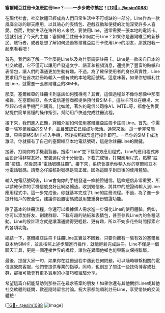 **塞爾維亞註冊卡怎麽註冊line？——一步步教你搞定！[[TG💪+ @esim1088](https://t.me/s/esim1088)]**

在現代社會，社交軟體已經成為人們日常生活中不可或缺的一部分。Line作為一款風靡全球的聊天應用，以其貼心的表情包、遊戲互動和便捷的功能深受許多人喜愛。然而，對於生活在海外的人來說，要使用Line，通常需要一張本地的電話卡。這就引出了今天的主題：塞爾維亞註冊卡如何註冊Line？如果你是塞爾維亞的新移民、旅行者，或者是想了解如何通過塞爾維亞註冊卡使用Line的朋友，那就跟我一起來看看吧！

首先，我們來了解一下什麼是Line以及為什麼需要註冊卡。Line是一款來自日本的社交軟體，它不僅可以讓用戶發送文字、語音和視頻消息，還提供了豐富的貼紙和表情包，讓人們的溝通更加生動有趣。不過，為了確保使用者的身份真實性，Line要求用戶在首次註冊時輸入一個有效的本地電話號碼。這意味著，如果你想順利註冊Line，就需要一張塞爾維亞的SIM卡。

那麼，塞爾維亞的註冊卡到底該如何獲得呢？其實，這個過程並不像你想像中那麼複雜。在塞爾維亞，各大電信運營商都提供預付費SIM卡，這些卡可以在機場、大型超市或者手機門店購買。比如說，著名的電信公司像A1、MTEL等，都會在售賣點提供簡單易懂的操作指引，幫助用戶快速完成註冊流程。

接下來，我們進入正題，詳細介紹如何使用塞爾維亞註冊卡註冊Line。首先，你需要一張塞爾維亞的SIM卡，並且確認它已經成功激活。通常來說，這一步非常簡單，只需要將SIM卡插入手機，然後按照指示進行操作即可。一旦你的SIM卡成功激活，你就擁有了自己的塞爾維亞本地電話號碼，這是你註冊Line的關鍵。

接著，打開你的手機瀏覽器，搜索“Line”並下載官方應用程式。Line的應用程式界面設計得非常友好，安裝過程也十分簡便。下載完成後，打開應用程式，點擊“註冊”按鈕，然後選擇“電話號碼註冊”。接下來，系統會提示你輸入你的塞爾維亞本地電話號碼。請務必仔細核對號碼是否正確，因為這關乎到日後的使用體驗。

輸入完電話號碼後，Line會向你的手機發送一條驗證短信。這條短信非常重要，所以請確保你的手機信號良好且網路暢通。收到短信後，將其中的驗證碼輸入到Line應用程式中。這一步完成後，你就基本完成了Line的註冊流程。不過，為了進一步提升帳戶的安全性，建議你設置密碼或啟用雙重身份驗證功能。

除了基本的註冊流程，你還可以根據個人需求進一步優化Line的使用體驗。例如，你可以添加好友、創建群聊、下載有趣的貼紙和表情包，甚至參與Line內的各種活動。Line的設計理念就是讓溝通變得更輕鬆、更有趣，所以不妨多花些時間探索它的各項功能。

總結一下，塞爾維亞註冊卡註冊Line其實並不困難。只要你擁有一張有效的塞爾維亞本地SIM卡，並且按照上述步驟進行操作，就能輕鬆完成註冊。Line不僅是一個聊天工具，更是一個連接世界的橋樑，讓你在異國他鄉也能與親友保持聯繫。

最後，提醒大家一句，如果你在註冊過程中遇到任何問題，可以隨時聯繫相關的電信運營商客服，他們會提供專業的指導。同時，也別忘了關注一些技術博客或社群，那裡可能會有更多實用的小技巧和經驗分享。

希望這篇介紹能幫助到那些正在尋求答案的朋友！如果你還有其他關於Line或其他社交軟體的疑問，歡迎隨時留言討論。祝大家都能順利註冊Line，享受愉快的交流體驗！

[[TG💪+ @esim1088](https://t.me/s/esim1088) ![Image](https://i.postimg.cc/4NQfJmqS/Snipaste-2025-05-13-00-14-12.png)]